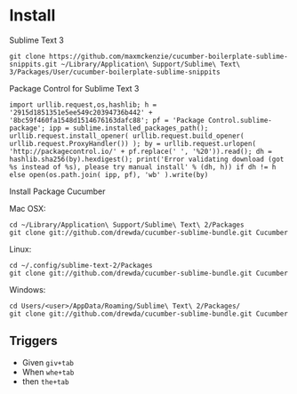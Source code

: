 # Install

Sublime Text 3

```
git clone https://github.com/maxmckenzie/cucumber-boilerplate-sublime-snippits.git ~/Library/Application\ Support/Sublime\ Text\ 3/Packages/User/cucumber-boilerplate-sublime-snippits
```

Package Control for Sublime Text 3

```
import urllib.request,os,hashlib; h = '2915d1851351e5ee549c20394736b442' + '8bc59f460fa1548d1514676163dafc88'; pf = 'Package Control.sublime-package'; ipp = sublime.installed_packages_path(); urllib.request.install_opener( urllib.request.build_opener( urllib.request.ProxyHandler()) ); by = urllib.request.urlopen( 'http://packagecontrol.io/' + pf.replace(' ', '%20')).read(); dh = hashlib.sha256(by).hexdigest(); print('Error validating download (got %s instead of %s), please try manual install' % (dh, h)) if dh != h else open(os.path.join( ipp, pf), 'wb' ).write(by)
```

Install Package Cucumber

  Mac OSX:
```
cd ~/Library/Application\ Support/Sublime\ Text\ 2/Packages
git clone git://github.com/drewda/cucumber-sublime-bundle.git Cucumber
```
  Linux:
```
cd ~/.config/sublime-text-2/Packages
git clone git://github.com/drewda/cucumber-sublime-bundle.git Cucumber
```
  Windows:
```
cd Users/<user>/AppData/Roaming/Sublime\ Text\ 2/Packages/
git clone git://github.com/drewda/cucumber-sublime-bundle.git Cucumber
```

## Triggers
- Given `giv+tab`
- When `whe+tab`
- then `the+tab`
